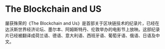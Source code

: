 # 

# The Blockchain and US

屡获殊荣的《The Blockchain and Us》是首部关于区块链技术的纪录片，已经在达沃斯世界经济论坛、墨尔本、阿姆斯特丹、伦敦举办的电影节上放映。这部纪录片已经被翻译成荷兰语、德语、意大利语、西班牙语、葡萄牙语、俄语、日语及中文。



